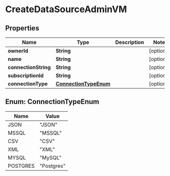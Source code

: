 

# CreateDataSourceAdminVM


## Properties

Name | Type | Description | Notes
------------ | ------------- | ------------- | -------------
**ownerId** | **String** |  |  [optional]
**name** | **String** |  |  [optional]
**connectionString** | **String** |  |  [optional]
**subscriptionId** | **String** |  |  [optional]
**connectionType** | [**ConnectionTypeEnum**](#ConnectionTypeEnum) |  |  [optional]



## Enum: ConnectionTypeEnum

Name | Value
---- | -----
JSON | &quot;JSON&quot;
MSSQL | &quot;MSSQL&quot;
CSV | &quot;CSV&quot;
XML | &quot;XML&quot;
MYSQL | &quot;MySQL&quot;
POSTGRES | &quot;Postgres&quot;



